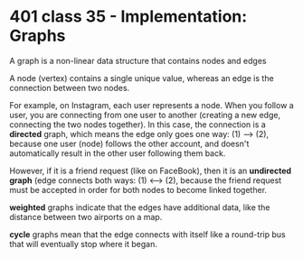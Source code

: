 # 401 class 35 - Implementation: Graphs

A graph is a non-linear data structure that contains nodes and edges

A node (vertex) contains a single unique value, whereas an edge is the connection between two nodes.

For example, on Instagram, each user represents a node. When you follow a user, you are connecting from one user to another (creating a new edge, connecting the two nodes together). In this case, the connection is a **directed** graph, which means the edge only goes one way: (1) --> (2), because one user (node) follows the other account, and doesn't automatically result in the other user following them back. 

However, if it is a friend request (like on FaceBook), then it is an **undirected graph** (edge connects both ways: (1) <--> (2), because the friend request must be accepted in order for both nodes to become linked together.

**weighted** graphs indicate that the edges have additional data, like the distance between two airports on a map.

**cycle** graphs mean that the edge connects with itself like a round-trip bus that will eventually stop where it began.
